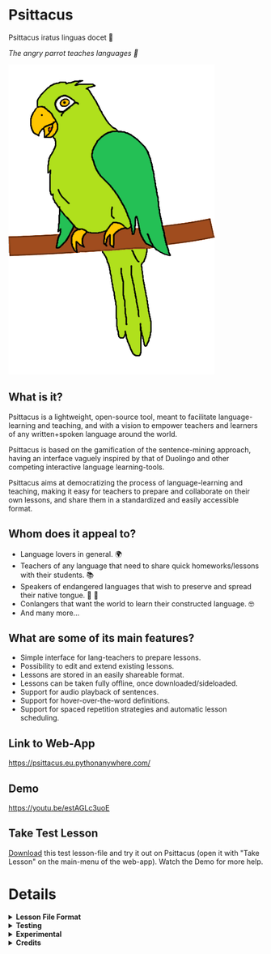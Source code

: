 # Psittacus

<p>Psittacus iratus linguas docet 🦜</p>
<p><em>The angry parrot teaches languages 🦜</em></p>

<img src='./psittacus/app/res/icons/favicon.png' />

## What is it?

Psittacus is a lightweight, open-source tool, meant to facilitate
language-learning and teaching, and with a vision to empower teachers and
learners of any written+spoken language around the world.

Psittacus is based on the gamification of the sentence-mining approach, having
an interface vaguely inspired by that of Duolingo and other competing
interactive language learning-tools.

Psittacus aims at democratizing the process of language-learning and teaching,
making it easy for teachers to prepare and collaborate on their own lessons, and
share them in a standardized and easily accessible format.

## Whom does it appeal to?

- Language lovers in general. 🌍
- Teachers of any language that need to share quick homeworks/lessons with their
  students. 📚
- Speakers of endangered languages that wish to preserve and spread their native
  tongue. 🌱 📼
- Conlangers that want the world to learn their constructed language. 🤓
- And many more...

## What are some of its main features?

- Simple interface for lang-teachers to prepare lessons.
- Possibility to edit and extend existing lessons.
- Lessons are stored in an easily shareable format.
- Lessons can be taken fully offline, once downloaded/sideloaded.
- Support for audio playback of sentences.
- Support for hover-over-the-word definitions.
- Support for spaced repetition strategies and automatic lesson scheduling.

## Link to Web-App

<a href="https://psittacus.eu.pythonanywhere.com/">https://psittacus.eu.pythonanywhere.com/</a>

## Demo

<a href="https://youtu.be/estAGLc3uoE">https://youtu.be/estAGLc3uoE</a>

## Take Test Lesson

<p>
<a href="https://drive.google.com/uc?export=download&id=1XjN370GYhlCX7BPPCr6gNDsXfteMDeLN" title="download lesson file" alt="download lesson file">Download</a>
this test lesson-file and try it out on Psittacus (open it with "Take Lesson" on the main-menu of the web-app). Watch the Demo for more help.
</p>

# Details

<details>
   <summary><strong>Lesson File Format</strong></summary>

# Lesson File Format

A 'lesson' comprises: sentence-pairs, word-definitions and audio-data. Each
single lesson is made up of multiple 'propositions'. Each proposition expresses
an idea in two different languages. The information of a lesson is stored in the
widely-known json format, and can be shared as a simple text file.

## The structure of a lesson-json is the following:

[Lesson](./psittacus/app/src/model/formats/LessonData.ts)

## Metadata looks like this:

[Metadata](./psittacus/app/src/model/formats/Metadata.ts)

## Each proposition has the following structure:

[Proposition](./psittacus/app/src/model/formats/PropositionData.ts)

</details>

<details>
<summary><strong>Testing</strong></summary>

# To build this web-app:

(You have to have yarn or npm installed).

## 1. Clone this repo:

... and open up its directory.

## 2. Install the dependencies:

### yarn:

```
yarn install
```

### npm:

```
npm ci
```

Use **ci** (clean install) instead of `npm i`, to make sure you're building the
project with the exact tested dependencies from `package-lock.json`, and not
overwriting them.

## 3. Build:

```
yarn run build
```

## 4. Run:

Copy and paste the full path of:

```
/psittacus/dist/index.html
```

... to your browser's navigation bar.

## Debugging:

- Use:

```
yarn run dev-build
```

to generate an un-minified developer build (easier to debug).

And maybe consider doing this in `jsconfig.json`:

```
"checkJs" : true
```

(This option is far too annoying to stay on all the time, and doesn't even catch
all of the errors for lack of information).

## Contributing

### Adding a Language

[Add a language](./psittacus/app/res/lang_packs/)

</details>

<details>
   <summary><strong>Experimental</strong></summary>

# Automatic Lesson Generator

For more info:

<a href="./palg/README.md"> `./palg/README.md` </a>

</details>

<details>
   <summary><strong>Credits</strong></summary>

# Images/Sounds

[Icons](./psittacus/app/res/icons/Icons.ts)
[Sounds](./psittacus/app/res/sounds/Sounds.ts)

</details>
